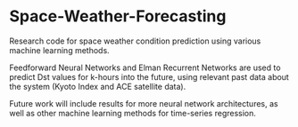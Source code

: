 Space-Weather-Forecasting
=========================

Research code for space weather condition prediction using various machine learning methods.

Feedforward Neural Networks and Elman Recurrent Networks are used to predict Dst values for k-hours into the future, using relevant past data about the system (Kyoto Index and ACE satellite data).

Future work will include results for more neural network architectures, as well as other machine learning methods for time-series regression.
